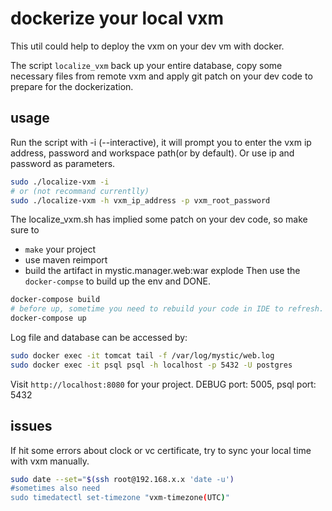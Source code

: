 # dockerize your local vxm
This util could help to deploy the vxm on your dev vm with docker.

The script `localize_vxm` back up your entire database, copy some necessary files from remote vxm and apply git patch on your dev code to prepare for the dockerization.

## usage
Run the script with -i (--interactive), it will prompt you to enter the vxm ip address, password and workspace path(or by default). Or use ip and password as parameters.
```sh
sudo ./localize-vxm -i
# or (not recommand currentlly)
sudo ./localize-vxm -h vxm_ip_address -p vxm_root_password
```

The localize_vxm.sh has implied some patch on your dev code, so make sure to
 - `make` your project
 - use maven reimport
 - build the artifact in mystic.manager.web:war explode 
Then use the `docker-compse` to build up the env and DONE.

```sh
docker-compose build
# before up, sometime you need to rebuild your code in IDE to refresh.
docker-compose up
```

Log file and database can be accessed by:
```sh
sudo docker exec -it tomcat tail -f /var/log/mystic/web.log
sudo docker exec -it psql psql -h localhost -p 5432 -U postgres
```

Visit `http://localhost:8080` for your project.
DEBUG port: 5005, psql  port: 5432

## issues
If hit some errors about clock or vc certificate, try to sync your local time with vxm manually. 
```sh
sudo date --set="$(ssh root@192.168.x.x 'date -u')
#sometimes also need
sudo timedatectl set-timezone "vxm-timezone(UTC)"
```

